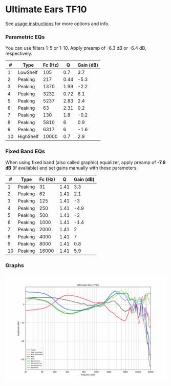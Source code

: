# Ultimate Ears TF10
See [usage instructions](https://github.com/jaakkopasanen/AutoEq#usage) for more options and info.

### Parametric EQs
You can use filters 1-5 or 1-10. Apply preamp of -6.3 dB or -6.4 dB, respectively.

|   # | Type      |   Fc (Hz) |    Q |   Gain (dB) |
|-----|-----------|-----------|------|-------------|
|   1 | LowShelf  |       105 | 0.7  |         3.7 |
|   2 | Peaking   |       217 | 0.44 |        -5.3 |
|   3 | Peaking   |      1370 | 1.99 |        -2.2 |
|   4 | Peaking   |      3232 | 0.72 |         6.1 |
|   5 | Peaking   |      5237 | 2.83 |         2.4 |
|   6 | Peaking   |        63 | 2.31 |         0.2 |
|   7 | Peaking   |       130 | 1.8  |        -0.2 |
|   8 | Peaking   |      5810 | 6    |         0.9 |
|   9 | Peaking   |      6317 | 6    |        -1.6 |
|  10 | HighShelf |     10000 | 0.7  |         2.9 |

### Fixed Band EQs
When using fixed band (also called graphic) equalizer, apply preamp of **-7.6 dB** (if available) and set gains manually with these parameters.

|   # | Type    |   Fc (Hz) |    Q |   Gain (dB) |
|-----|---------|-----------|------|-------------|
|   1 | Peaking |        31 | 1.41 |         3.3 |
|   2 | Peaking |        62 | 1.41 |         2.1 |
|   3 | Peaking |       125 | 1.41 |        -3   |
|   4 | Peaking |       250 | 1.41 |        -4.9 |
|   5 | Peaking |       500 | 1.41 |        -2   |
|   6 | Peaking |      1000 | 1.41 |        -1.4 |
|   7 | Peaking |      2000 | 1.41 |         2   |
|   8 | Peaking |      4000 | 1.41 |         7   |
|   9 | Peaking |      8000 | 1.41 |         0.8 |
|  10 | Peaking |     16000 | 1.41 |         5.9 |

### Graphs
![](./Ultimate%20Ears%20TF10.png)

